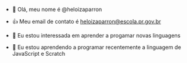 - 👋 Olá, meu nome é @heloizaparron

- :+1: Meu email de contato é heloizaparron@escola.pr.gov.br
- 👀 Eu estou interessada em aprender a progamar novas linguagens 
- 🌱 Eu estou aprendendo a programar recentemente a linguagem de JavaScript e Scratch
